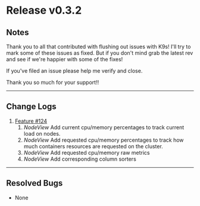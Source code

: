 # Release v0.3.2

## Notes

Thank you to all that contributed with flushing out issues with K9s! I'll try
to mark some of these issues as fixed. But if you don't mind grab the latest
rev and see if we're happier with some of the fixes!

If you've filed an issue please help me verify and close.

Thank you so much for your support!!

---

## Change Logs

1. [Feature #124](https://github.com/derailed/k9s/issues/124)
   1. *NodeView* Add current cpu/memory percentages to track current load on nodes.
   2. *NodeView* Add requested cpu/memory percentages to track how much containers
     resources are requested on the cluster.
   3. *NodeView* Add requested cpu/memory raw metrics
   4. *NodeView* Add corresponding column sorters


---

## Resolved Bugs

+ None
